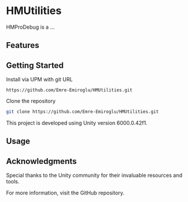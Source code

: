 # HMUtilities
HMProDebug is a ...

## Features

## Getting Started
Install via UPM with git URL

`https://github.com/Emre-Emiroglu/HMUtilities.git`

Clone the repository
```bash
git clone https://github.com/Emre-Emiroglu/HMUtilities.git
```
This project is developed using Unity version 6000.0.42f1.

## Usage

## Acknowledgments
Special thanks to the Unity community for their invaluable resources and tools.

For more information, visit the GitHub repository.
